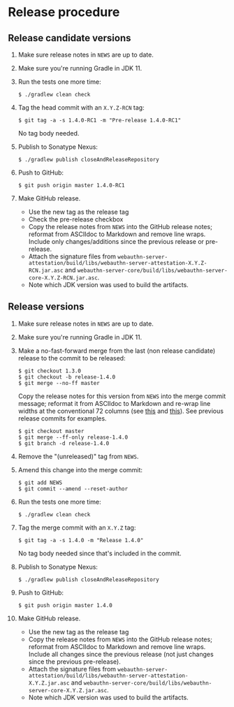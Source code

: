 Release procedure
====================

Release candidate versions
---

 1. Make sure release notes in `NEWS` are up to date.

 2. Make sure you're running Gradle in JDK 11.

 3. Run the tests one more time:

    ```
    $ ./gradlew clean check
    ```

 4. Tag the head commit with an `X.Y.Z-RCN` tag:

    ```
    $ git tag -a -s 1.4.0-RC1 -m "Pre-release 1.4.0-RC1"
    ```

    No tag body needed.

 5. Publish to Sonatype Nexus:

    ```
    $ ./gradlew publish closeAndReleaseRepository
    ```

 6. Push to GitHub:

    ```
    $ git push origin master 1.4.0-RC1
    ```

 7. Make GitHub release.

    - Use the new tag as the release tag
    - Check the pre-release checkbox
    - Copy the release notes from `NEWS` into the GitHub release notes; reformat
      from ASCIIdoc to Markdown and remove line wraps. Include only
      changes/additions since the previous release or pre-release.
    - Attach the signature files from
      `webauthn-server-attestation/build/libs/webauthn-server-attestation-X.Y.Z-RCN.jar.asc`
      and
      `webauthn-server-core/build/libs/webauthn-server-core-X.Y.Z-RCN.jar.asc`.
    - Note which JDK version was used to build the artifacts.


Release versions
---

 1. Make sure release notes in `NEWS` are up to date.

 2. Make sure you're running Gradle in JDK 11.

 3. Make a no-fast-forward merge from the last (non release candidate) release
    to the commit to be released:

    ```
    $ git checkout 1.3.0
    $ git checkout -b release-1.4.0
    $ git merge --no-ff master
    ```

    Copy the release notes for this version from `NEWS` into the merge commit
    message; reformat it from ASCIIdoc to Markdown and re-wrap line widths at
    the conventional 72 columns (see
    [this](https://tbaggery.com/2008/04/19/a-note-about-git-commit-messages.html)
    and [this](https://chris.beams.io/posts/git-commit/)). See previous release
    commits for examples.

    ```
    $ git checkout master
    $ git merge --ff-only release-1.4.0
    $ git branch -d release-1.4.0
    ```

 4. Remove the "(unreleased)" tag from `NEWS`.

 5. Amend this change into the merge commit:

    ```
    $ git add NEWS
    $ git commit --amend --reset-author
    ```

 6. Run the tests one more time:

    ```
    $ ./gradlew clean check
    ```

 7. Tag the merge commit with an `X.Y.Z` tag:

    ```
    $ git tag -a -s 1.4.0 -m "Release 1.4.0"
    ```

    No tag body needed since that's included in the commit.

 8. Publish to Sonatype Nexus:

    ```
    $ ./gradlew publish closeAndReleaseRepository
    ```

 9. Push to GitHub:

    ```
    $ git push origin master 1.4.0
    ```

10. Make GitHub release.

    - Use the new tag as the release tag
    - Copy the release notes from `NEWS` into the GitHub release notes; reformat
      from ASCIIdoc to Markdown and remove line wraps. Include all changes since
      the previous release (not just changes since the previous pre-release).
    - Attach the signature files from
      `webauthn-server-attestation/build/libs/webauthn-server-attestation-X.Y.Z.jar.asc`
      and `webauthn-server-core/build/libs/webauthn-server-core-X.Y.Z.jar.asc`.
    - Note which JDK version was used to build the artifacts.
